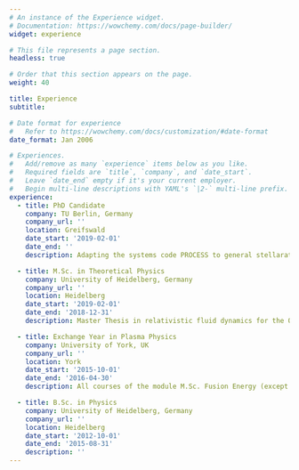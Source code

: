```yaml
---
# An instance of the Experience widget.
# Documentation: https://wowchemy.com/docs/page-builder/
widget: experience

# This file represents a page section.
headless: true

# Order that this section appears on the page.
weight: 40

title: Experience
subtitle:

# Date format for experience
#   Refer to https://wowchemy.com/docs/customization/#date-format
date_format: Jan 2006

# Experiences.
#   Add/remove as many `experience` items below as you like.
#   Required fields are `title`, `company`, and `date_start`.
#   Leave `date_end` empty if it's your current employer.
#   Begin multi-line descriptions with YAML's `|2-` multi-line prefix.
experience:      
  - title: PhD Candidate
    company: TU Berlin, Germany
    company_url: ''
    location: Greifswald
    date_start: '2019-02-01'
    date_end: ''
    description: Adapting the systems code PROCESS to general stellarators.

  - title: M.Sc. in Theoretical Physics
    company: University of Heidelberg, Germany
    company_url: ''
    location: Heidelberg
    date_start: '2019-02-01'
    date_end: '2018-12-31'
    description: Master Thesis in relativistic fluid dynamics for the Quark Gluon Plasma, specialization in quantum field theory and the standard model of particle physics.

  - title: Exchange Year in Plasma Physics
    company: University of York, UK
    company_url: ''
    location: York
    date_start: '2015-10-01'
    date_end: '2016-04-30'
    description: All courses of the module M.Sc. Fusion Energy (except the research part)

  - title: B.Sc. in Physics
    company: University of Heidelberg, Germany
    company_url: ''
    location: Heidelberg
    date_start: '2012-10-01'
    date_end: '2015-08-31'
    description: ''
---
```


